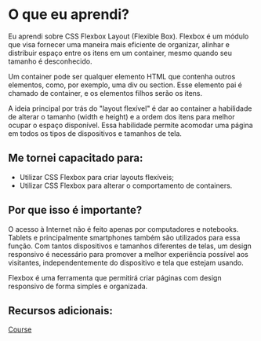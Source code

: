 # O que eu aprendi?

Eu aprendi sobre CSS Flexbox Layout (Flexible Box). Flexbox é um módulo que visa fornecer uma maneira mais eficiente de organizar, alinhar e distribuir espaço entre os itens em um container, mesmo quando seu tamanho é desconhecido.

Um container pode ser qualquer elemento HTML que contenha outros elementos, como, por exemplo, uma div ou section. Esse elemento pai é chamado de container, e os elementos filhos serão os itens.

A ideia principal por trás do "layout flexível" é dar ao container a habilidade de alterar o tamanho (width e height) e a ordem dos itens para melhor ocupar o espaço disponível. Essa habilidade permite acomodar uma página em todos os tipos de dispositivos e tamanhos de tela.

## Me tornei capacitado para:

- Utilizar CSS Flexbox para criar layouts flexíveis;
- Utilizar CSS Flexbox para alterar o comportamento de containers.

## Por que isso é importante?

O acesso à Internet não é feito apenas por computadores e notebooks. Tablets e principalmente smartphones também são utilizados para essa função. Com tantos dispositivos e tamanhos diferentes de telas, um design responsivo é necessário para promover a melhor experiência possível aos visitantes, independentemente do dispositivo e tela que estejam usando.

Flexbox é uma ferramenta que permitirá criar páginas com design responsivo de forma simples e organizada.

## Recursos adicionais:

[Course](https://app.betrybe.com/course/fundamentals/html-e-css-forms-flexbox-e-responsivo/css-flexbox-parte-1/af4cbbd5-8bf8-4b8e-95e4-ff70d602dfa0/recursos-adicionais-opcional/a96616c4-691d-468a-9ab3-3e3c14c9c10d?use_case=side_bar)
